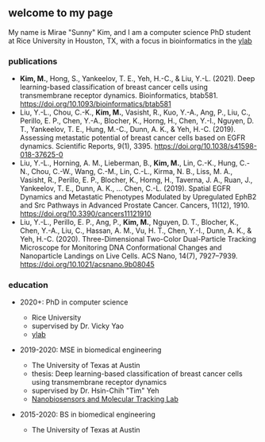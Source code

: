## welcome to my page

My name is Mirae "Sunny" Kim, and I am a computer science PhD student at Rice University in Houston, TX, with a focus in bioinformatics in the [ylab](https://www.cs.rice.edu/~vy/)

### publications
- **Kim, M.**, Hong, S., Yankeelov, T. E., Yeh, H.-C., & Liu, Y.-L. (2021). Deep learning-based classification of breast cancer cells using transmembrane receptor dynamics. Bioinformatics, btab581. https://doi.org/10.1093/bioinformatics/btab581
- Liu, Y.-L., Chou, C.-K., **Kim, M.**, Vasisht, R., Kuo, Y.-A., Ang, P., Liu, C., Perillo, E. P., Chen, Y.-A., Blocher, K., Horng, H., Chen, Y.-I., Nguyen, D. T., Yankeelov, T. E., Hung, M.-C., Dunn, A. K., & Yeh, H.-C. (2019). Assessing metastatic potential of breast cancer cells based on EGFR dynamics. Scientific Reports, 9(1), 3395. https://doi.org/10.1038/s41598-018-37625-0
- Liu, Y.-L., Horning, A. M., Lieberman, B., **Kim, M.**, Lin, C.-K., Hung, C.-N., Chou, C.-W., Wang, C.-M., Lin, C.-L., Kirma, N. B., Liss, M. A., Vasisht, R., Perillo, E. P., Blocher, K., Horng, H., Taverna, J. A., Ruan, J., Yankeelov, T. E., Dunn, A. K., … Chen, C.-L. (2019). Spatial EGFR Dynamics and Metastatic Phenotypes Modulated by Upregulated EphB2 and Src Pathways in Advanced Prostate Cancer. Cancers, 11(12), 1910. https://doi.org/10.3390/cancers11121910
- Liu, Y.-L., Perillo, E. P., Ang, P., **Kim, M.**, Nguyen, D. T., Blocher, K., Chen, Y.-A., Liu, C., Hassan, A. M., Vu, H. T., Chen, Y.-I., Dunn, A. K., & Yeh, H.-C. (2020). Three-Dimensional Two-Color Dual-Particle Tracking Microscope for Monitoring DNA Conformational Changes and Nanoparticle Landings on Live Cells. ACS Nano, 14(7), 7927–7939. https://doi.org/10.1021/acsnano.9b08045


### education

- 2020+: PhD in computer science
  - Rice University
  - supervised by Dr. Vicky Yao
  - [ylab](https://www.cs.rice.edu/~vy/)
  
- 2019-2020: MSE in biomedical engineering
  - The University of Texas at Austin
  - thesis: Deep learning-based classification of breast cancer cells using transmembrane receptor dynamics
  - supervised by Dr. Hsin-Chih "Tim" Yeh
  - [Nanobiosensors and Molecular Tracking Lab](http://research.engr.utexas.edu/yeh/home)
  
- 2015-2020: BS in biomedical engineering
  - The University of Texas at Austin
